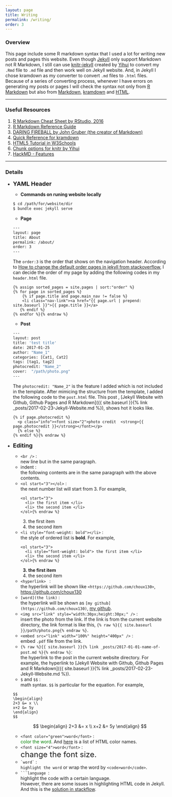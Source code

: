 ```yaml
---
layout: page
title: Writing
permalink: /writing/
order: 3
---
```


### Overview
This page include some R markdown syntax that I used a lot for writing new posts and pages this website. Even though [Jekyll](https://jekyllrb.com) only support Markdown not R Markdown, I still can use [knitr-jekyll](https://github.com/yihui/knitr-jekyll) created by [Yihui](https://github.com/yihui) to convert my `.Rmd` file to `.md` file and then work well on Jekyll website. And, in Jekyll I chose kramdown as my converter to convert `.md` files to `.html` files. Because of a series of converting process, whenever I have errors on generating my posts or pages I will check the syntax not only from [R Markdown](http://rmarkdown.rstudio.com) but also from [Markdown](https://daringfireball.net/projects/markdown/), [kramdown](https://kramdown.gettalong.org) and [HTML](http://www.w3schools.com/html/default.asp).

***

### Useful Resources
1. [R Markdown Cheat Sheet by RStudio, 2016](https://www.rstudio.com/wp-content/uploads/2016/03/rmarkdown-cheatsheet-2.0.pdf)
2. [R Markdown Reference Guide](https://www.rstudio.com/wp-content/uploads/2015/03/rmarkdown-reference.pdf)
3. [DARING FIREBALL by John Gruber (the creator of Markdown)](https://daringfireball.net/projects/markdown/)
4. [Quick Reference for kramdown](https://kramdown.gettalong.org/quickref.html)
5. [HTML5 Tutorial in W3Schools](http://www.w3schools.com/html/default.asp)
6. [Chunk options for knitr by Yihui](https://yihui.name/knitr/options/)
7. [HackMD - Features](https://hackmd.io/features#share-notes)

***

### Details
* **<font size="4">YAML Header</font>**
  * <b>Commands on runing website locally</b>
  ```Bash
  $ cd /path/for/website/dir
  $ bundle exec jekyll serve
  ```
  * <b>Page</b>
  ```Bash
  ---
  layout: page
  title: About
  permalink: /about/
  order: 3
  ---
  ```
  The `order:3` is the order that shows on the navigation header. According to [How to change the default order pages in jekyll from stackoverflow](http://stackoverflow.com/questions/13266369/how-to-change-the-default-order-pages-in-jekyll), I can decide the order of my page by adding the following codes in my `header.html` file.
  ```html{% raw %}
  {% assign sorted_pages = site.pages | sort:"order" %}
  {% for page in sorted_pages %}
      {% if page.title and page.main_nav != false %}
      <li class="nav-link"><a href="{{ page.url | prepend: site.baseurl }}">{{ page.title }}</a>
     {% endif %}
  {% endfor %}{% endraw %}
  ```

  * <b>Post</b>
  ```Bash
  ---
  layout: post
  title: 'test title'
  date: 2017-01-25
  author: "Name_1"
  categories: [Cat1, Cat2]
  tags: [tag1, tag2]
  photocredit: "Name_2"
  cover:  "/path/photo.png"
  ---
  ```
  The `photocredit: "Name_2"` is the feature I added which is not included in the template. After mimicing the structure from the template, I added the following code to the `post.html` file. This post , [Jekyll Website with Github, Github Pages and R Markdown]({{ site.baseurl }}{% link _posts/2017-02-23-Jekyll-Website.md %}), shows hot it looks like.
  ```html{% raw %}
  {% if page.photocredit %}
    <p class="info"><font size="2">photo credit  <strong>{{ page.photocredit }}</strong></font></p>
    {% else %}
  {% endif %}{% endraw %}
  ```

* **<font size="4">Editing</font>**
  * `<br />` : <br />
    new line but in the same paragraph.
  * indent : <br />
    the following contents are in the same paragraph with the above contents.
  * `<ol start="3"></ol>` : <br />
    the next number list will start from 3. For example,
    ```html{% raw %}
    <ol start="3">
      <li> the first item </li>
      <li> the second item </li>
    </ol>{% endraw %}
    ```
    <ol start="3">
      <li> the first item </li>
      <li> the second item </li>
    </ol>
  * `<li style="font-weight: bold"></li>` : <br />
    the style of ordered list is **bold**. For example,
    ```html{% raw %}
    <ol start="3">
      <li style="font-weight: bold"> the first item </li>
      <li> the second item </li>
    </ol>{% endraw %}
    ```
    <ol start="3">
      <li style="font-weight: bold"> the first item </li>
      <li> the second item </li>
    </ol>
  * `<hyperlink> ` : <br />
    the hyperlink will be shown like `<https://github.com/choux130>`, <https://github.com/choux130>
  * `[word](the link)` : <br />
    the hyperlink will be shown as `[my github](https://github.com/choux130)`, [my github](https://github.com/choux130).
  * `<img src="link" style="width:30px;height:30px;" />` : <br />
  insert the photo from the link. If the link is from the current website directory, the link format is like this, `{% raw %}{{ site.baseurl }}/path/photo.png{% endraw %}`.
  * `<embed src="link" width="100%" height="400px" />` : <br />
  embed `.pdf` file from the link. <br />
  * `{% raw %}{{ site.baseurl }}{% link _posts/2017-01-01-name-of-post.md %}{% endraw %}`: <br />
    the hyperlink to the post in the current website directory. For example, the hyperlink to [Jekyll Website with Github, Github Pages and R Markdown]({{ site.baseurl }}{% link _posts/2017-02-23-Jekyll-Website.md %}).
  * `$` and `$$` : <br />
  math syntax. `$$` is particular for the equation. For example,
  ```
  $$
  \begin{align}
  2+3 &= x \\
  x+2 &= 5y
  \end{align}
  $$
  ```
  $$
  \begin{align}
  2+3 &= x \\
  x+2 &= 5y
  \end{align}
  $$
  * `<font color="green">word</font>` : <br /> <font color="green">color the word</font>. And [here](https://www.w3schools.com/colors/colors_names.asp) is a list of HTML color names.
  * `<font size="4">word</font>` : <br />
    <font size="5">change the font size.</font>
  * `` `word` `` : <br />
    `highlight the word` or wrap the word by `<code>word</code>`.
  * <code>```language </code>: <br />
    highlight the code with a certain language. <br />
  However, there are some issues in highlighting HTML code in Jekyll. And this is the [solution in stackflow](http://stackoverflow.com/questions/20568396/how-to-use-jekyll-code-in-inline-code-highlighting).
